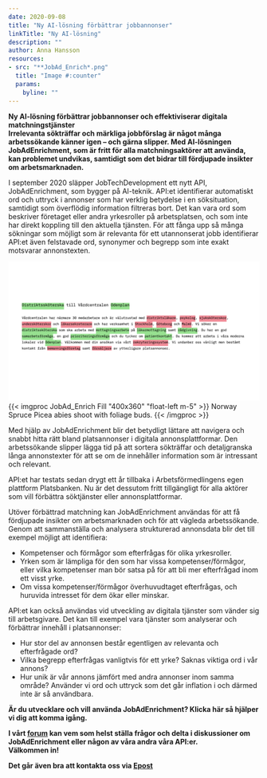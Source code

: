 ```yaml
---
date: 2020-09-08
title: "Ny AI-lösning förbättrar jobbannonser"
linkTitle: "Ny AI-lösning"
description: ""
author: Anna Hansson 
resources:
- src: "**JobAd_Enrich*.png"
  title: "Image #:counter"
  params:
    byline: ""
---
```

**Ny AI-lösning förbättrar jobbannonser och effektiviserar digitala matchningstjänster**  
**Irrelevanta sökträffar och märkliga jobbförslag är något många arbetssökande känner igen – och gärna slipper. Med AI-lösningen JobAdEnrichment, som är fritt för alla matchningsaktörer att använda, kan problemet undvikas, samtidigt som det bidrar till fördjupade insikter om arbetsmarknaden.**

I september 2020 släpper JobTechDevelopment ett nytt API, JobAdEnrichment, som bygger på AI-teknik. API:et identifierar automatiskt ord och uttryck i annonser som har verklig betydelse i en söksituation, samtidigt som överflödig information filtreras bort. 
Det kan vara ord som beskriver företaget eller andra yrkesroller på arbetsplatsen, och som inte har direkt koppling till den aktuella tjänsten. För att fånga upp så många sökningar som möjligt som är relevanta för ett utannonserat jobb identifierar API:et även felstavade ord, synonymer och begrepp som inte exakt motsvarar annonstexten.  

![identifierade ord](JobAd_Enrich.png)
{{< imgproc JobAd_Enrich Fill "400x360" "float-left m-5" >}}
Norway Spruce Picea abies shoot with foliage buds.
{{< /imgproc >}}

Med hjälp av JobAdEnrichment blir det betydligt lättare att navigera och snabbt hitta rätt bland platsannonser i digitala annonsplattformar. Den arbetssökande slipper lägga tid på att sortera sökträffar och detaljgranska långa annonstexter för att se om de innehåller information som är intressant och relevant.  

API:et har testats sedan drygt ett år tillbaka i Arbetsförmedlingens egen plattform Platsbanken. Nu är det dessutom fritt tillgängligt för alla aktörer som vill förbättra söktjänster eller annonsplattformar.  

Utöver förbättrad matchning kan JobAdEnrichment användas för att få fördjupade insikter om arbetsmarknaden och för att vägleda arbetssökande. Genom att sammanställa och analysera strukturerad annonsdata blir det till exempel möjligt att identifiera:  
 

*   Kompetenser och förmågor som efterfrågas för olika yrkesroller.  
*	Yrken som är lämpliga för den som har vissa kompetenser/förmågor, eller vilka kompetenser man bör satsa på för att bli mer efterfrågad inom ett visst yrke.  
*	Om vissa kompetenser/förmågor överhuvudtaget efterfrågas, och huruvida intresset för dem ökar eller minskar.  

API:et kan också användas vid utveckling av digitala tjänster som vänder sig till arbetsgivare. Det kan till exempel vara tjänster som analyserar och förbättrar innehåll i platsannonser:  

*	Hur stor del av annonsen består egentligen av relevanta och efterfrågade ord?  
*	Vilka begrepp efterfrågas vanligtvis för ett yrke? Saknas viktiga ord i vår annons?  
*	Hur unik är vår annons jämfört med andra annonser inom samma område? Använder vi ord och uttryck som det går inflation i och därmed inte är så användbara.  

**Är du utvecklare och vill använda JobAdEnrichment? Klicka här så hjälper vi dig att komma igång.**  

**I vårt [forum](https://forum.jobtechdev.se) kan vem som helst ställa frågor och delta i diskussioner om JobAdEnrichment eller någon av våra andra våra API:er.  
 Välkommen in!** 
 
 **Det går även bra att kontakta oss via [Epost](mailto:jobtechdevelopment@arbetsformelingen.se)**









